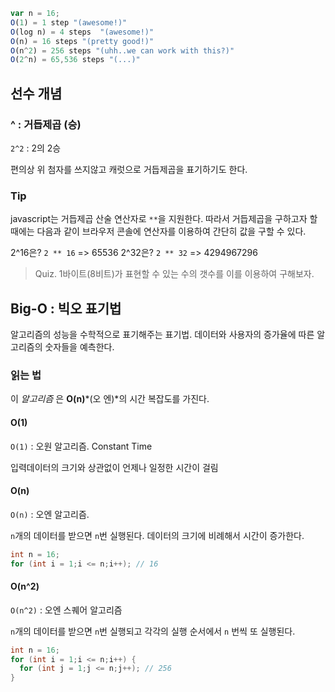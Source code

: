 ``` javascript
var n = 16;
O(1) = 1 step "(awesome!)"
O(log n) = 4 steps  "(awesome!)"
O(n) = 16 steps "(pretty good!)"
O(n^2) = 256 steps "(uhh..we can work with this?)"
O(2^n) = 65,536 steps "(...)"
```

## 선수 개념

### ^ : 거듭제곱 (승)

`2^2` : 2의 2승

편의상 위 첨자를 쓰지않고 캐럿으로 거듭제곱을 표기하기도 한다. 

### Tip

javascript는 거듭제곱 산술 연산자로 `**`을 지원한다.
따라서 거듭제곱을 구하고자 할때에는 다음과 같이 브라우저 콘솔에 연산자를 이용하여 간단히 값을 구할 수 있다.

2^16은? `2 ** 16` => 65536
2^32은? `2 ** 32` => 4294967296

> Quiz. 1바이트(8비트)가 표현할 수 있는 수의 갯수를 이를 이용하여 구해보자.

## Big-O : 빅오 표기법

알고리즘의 성능을 수학적으로 표기해주는 표기법.
데이터와 사용자의 증가율에 따른 알고리즘의 숫자들을 예측한다.

### 읽는 법

이 *알고리즘* 은 **O(n)***(오 엔)*의 시간 복잡도를 가진다.

#### O(1)

`O(1)` : 오원 알고리즘. Constant Time

입력데이터의 크기와 상관없이 언제나 일정한 시간이 걸림

#### O(n)

`O(n)` : 오엔 알고리즘. 

`n`개의 데이터를 받으면 `n`번 실행된다. 데이터의 크기에 비례해서 시간이 증가한다.

``` cpp
int n = 16;
for (int i = 1;i <= n;i++); // 16
```

#### O(n^2)

`O(n^2)` : 오엔 스퀘어 알고리즘

`n`개의 데이터를 받으면 `n`번 실행되고 각각의 실행 순서에서 `n` 번씩 또 실행된다.

``` cpp
int n = 16;
for (int i = 1;i <= n;i++) {
  for (int j = 1;j <= n;j++); // 256
}
```